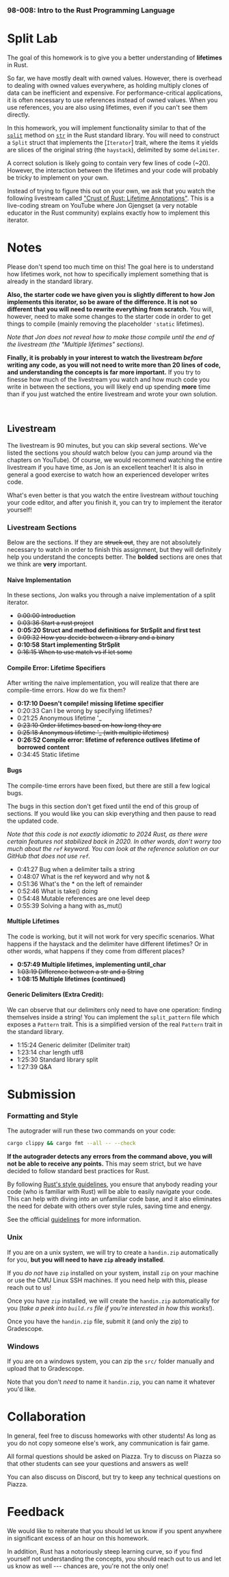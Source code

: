 ### 98-008: Intro to the Rust Programming Language

# Split Lab

The goal of this homework is to give you a better understanding of **lifetimes** in Rust.

So far, we have mostly dealt with owned values. However, there is overhead to dealing with owned
values everywhere, as holding multiply clones of data can be inefficient and expensive. For
performance-critical applications, it is often necessary to use references instead of owned values.
When you use references, you are also using lifetimes, even if you can't see them directly.

In this homework, you will implement functionality similar to that of the [`split`] method on
[`str`] in the Rust standard library. You will need to construct a `Split` struct that implements
the [`Iterator`] trait, where the items it yields are slices of the original string (the
`haystack`), delimited by some `delimiter`.

A correct solution is likely going to contain very few lines of code (~20). However, the interaction
between the lifetimes and your code will probably be tricky to implement on your own.

Instead of trying to figure this out on your own, we ask that you watch the following livestream
called ["Crust of Rust: Lifetime Annotations"](https://youtu.be/rAl-9HwD858?si=VTQfI8Re7DvrtDqy).
This is a live-coding stream on YouTube where Jon Gjengset (a very notable educator in the Rust
community) explains exactly how to implement this iterator.

[`split`]: https://doc.rust-lang.org/std/primitive.str.html#method.split
[`str`]: https://doc.rust-lang.org/std/primitive.str.html

# Notes

Please don't spend too much time on this! The goal here is to understand how lifetimes work, not how
to specifically implement something that is already in the standard library.

**Also, the starter code we have given you is slightly different to how Jon implements this
iterator, so be aware of the difference. It is not so different that you will need to rewrite
everything from scratch.** You will, however, need to make some changes to the starter code in order
to get things to compile (mainly removing the placeholder `'static` lifetimes).

_Note that Jon does not reveal how to make those compile until the end of the livestream (the
"Multiple lifetimes" sections)._

**Finally, it is probably in your interest to watch the livestream _before_ writing any code, as you
will not need to write more than 20 lines of code, and understanding the concepts is far more
important.** If you try to finesse how much of the livestream you watch and how much code you write
in between the sections, you will likely end up spending **more** time than if you just watched the
entire livestream and wrote your own solution.

<br>

## Livestream

The livestream is 90 minutes, but you can skip several sections. We've listed the sections you
_should_ watch below (you can jump around via the chapters on YouTube). Of course, we would
recommend watching the entire livestream if you have time, as Jon is an excellent teacher! It is
also in general a good exercise to watch how an experienced developer writes code.

What's even better is that you watch the entire livestream _without_ touching your code editor, and
after you finish it, you can try to implement the iterator yourself!

### Livestream Sections

Below are the sections. If they are ~~struck out~~, they are not absolutely necessary to watch in
order to finish this assignment, but they will definitely help you understand the concepts better.
The **bolded** sections are ones that we think are **very** important.

#### Naive Implementation

In these sections, Jon walks you through a naive implementation of a split iterator.

- ~~0:00:00 Introduction~~
- ~~0:03:36 Start a rust project~~
- **0:05:20 Struct and method definitions for StrSplit and first test**
- ~~0:09:32 How you decide between a library and a binary~~
- **0:10:58 Start implementing StrSplit**
- ~~0:16:15 When to use match vs if let some~~

#### Compile Error: Lifetime Specifiers

After writing the naive implementation, you will realize that there are compile-time errors. How do
we fix them?

- **0:17:10 Doesn't compile! missing lifetime specifier**
- 0:20:33 Can I be wrong by specifying lifetimes?
- 0:21:25 Anonymous lifetime '\_
- ~~0:23:10 Order lifetimes based on how long they are~~
- ~~0:25:18 Anonymous lifetime '\_ (with multiple lifetimes)~~
- **0:26:52 Compile error: lifetime of reference outlives lifetime of borrowed content**
- 0:34:45 Static lifetime

#### Bugs

The compile-time errors have been fixed, but there are still a few logical bugs.

The bugs in this section don't get fixed until the end of this group of sections. If you would like
you can skip everything and then pause to read the updated code.

_Note that this code is not exactly idiomatic to 2024 Rust, as there were certain features not
stabilized back in 2020. In other words, don't worry too much about the `ref` keyword. You can look
at the reference solution on our GitHub that does not use `ref`._

- 0:41:27 Bug when a delimiter tails a string
- 0:48:07 What is the ref keyword and why not &
- 0:51:36 What's the \* on the left of remainder
- 0:52:46 What is take() doing
- 0:54:48 Mutable references are one level deep
- 0:55:39 Solving a hang with as_mut()

#### Multiple Lifetimes

The code is working, but it will not work for very specific scenarios. What happens if the haystack
and the delimiter have different lifetimes? Or in other words, what happens if they come from
different places?

- **0:57:49 Multiple lifetimes, implementing until_char**
- ~~1:03:19 Difference between a str and a String~~
- **1:08:15 Multiple lifetimes (continued)**

#### Generic Delimiters (Extra Credit):

We can observe that our delimiters only need to have one operation: finding themselves inside a
string! You can implement the `split_pattern` file which exposes a `Pattern` trait. This is a
simplified version of the real `Pattern` trait in the standard library.

- 1:15:24 Generic delimiter (Delimiter trait)
- 1:23:14 char length utf8
- 1:25:30 Standard library split
- 1:27:39 Q&A

# Submission

### Formatting and Style

The autograder will run these two commands on your code:

```sh
cargo clippy && cargo fmt --all -- --check
```

**If the autograder detects any errors from the command above, you will not be able to receive**
**any points.** This may seem strict, but we have decided to follow standard best practices for
Rust.

By following [Rust's style guidelines](https://doc.rust-lang.org/stable/style-guide/), you ensure
that anybody reading your code (who is familiar with Rust) will be able to easily navigate your
code. This can help with diving into an unfamiliar code base, and it also eliminates the need for
debate with others over style rules, saving time and energy.

See the official [guidelines](https://doc.rust-lang.org/stable/style-guide/) for more information.

### Unix

If you are on a unix system, we will try to create a `handin.zip` automatically for you,
**but you will need to have `zip` already installed**.

If you _do not_ have `zip` installed on your system, install `zip` on your machine or use the CMU
Linux SSH machines. If you need help with this, please reach out to us!

Once you have `zip` installed, we will create the `handin.zip` automatically for you (_take a peek_
_into `build.rs` file if you're interested in how this works!_).

Once you have the `handin.zip` file, submit it (and only the zip) to Gradescope.

### Windows

If you are on a windows system, you can zip the `src/` folder manually and upload that to
Gradescope.

Note that you don't _need_ to name it `handin.zip`, you can name it whatever you'd like.

# Collaboration

In general, feel free to discuss homeworks with other students! As long as you do not copy someone
else's work, any communication is fair game.

All formal questions should be asked on Piazza. Try to discuss on Piazza so that other students can
see your questions and answers as well!

You can also discuss on Discord, but try to keep any technical questions on Piazza.

# Feedback

We would like to reiterate that you should let us know if you spent anywhere in significant excess
of an hour on this homework.

In addition, Rust has a notoriously steep learning curve, so if you find yourself not understanding
the concepts, you should reach out to us and let us know as well --- chances are, you're not the
only one!
